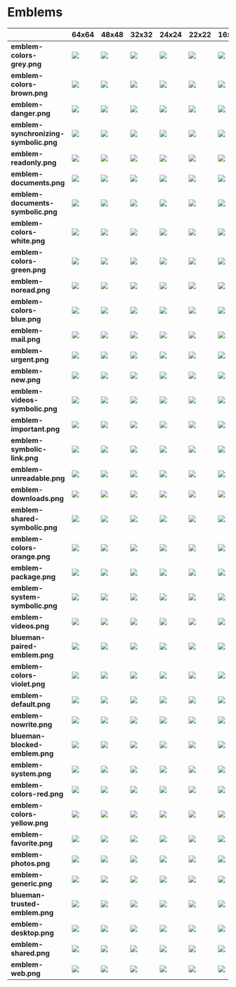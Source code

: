 # Emblems
| |**64x64**|**48x48**|**32x32**|**24x24**|**22x22**|**16x16**|**10x10**|
|-|-|-|-|-|-|-|-|
|**emblem-colors-grey.png**|![](64/emblem-colors-grey.png.png)|![](48/emblem-colors-grey.png.png)|![](32/emblem-colors-grey.png.png)|![](24/emblem-colors-grey.png.png)|![](22/emblem-colors-grey.png.png)|![](16/emblem-colors-grey.png.png)|![](10/emblem-colors-grey.png.png)|
|**emblem-colors-brown.png**|![](64/emblem-colors-brown.png.png)|![](48/emblem-colors-brown.png.png)|![](32/emblem-colors-brown.png.png)|![](24/emblem-colors-brown.png.png)|![](22/emblem-colors-brown.png.png)|![](16/emblem-colors-brown.png.png)|![](10/emblem-colors-brown.png.png)|
|**emblem-danger.png**|![](64/emblem-danger.png.png)|![](48/emblem-danger.png.png)|![](32/emblem-danger.png.png)|![](24/emblem-danger.png.png)|![](22/emblem-danger.png.png)|![](16/emblem-danger.png.png)|![](10/emblem-danger.png.png)|
|**emblem-synchronizing-symbolic.png**|![](64/emblem-synchronizing-symbolic.png.png)|![](48/emblem-synchronizing-symbolic.png.png)|![](32/emblem-synchronizing-symbolic.png.png)|![](24/emblem-synchronizing-symbolic.png.png)|![](22/emblem-synchronizing-symbolic.png.png)|![](16/emblem-synchronizing-symbolic.png.png)|![](10/emblem-synchronizing-symbolic.png.png)|
|**emblem-readonly.png**|![](64/emblem-readonly.png.png)|![](48/emblem-readonly.png.png)|![](32/emblem-readonly.png.png)|![](24/emblem-readonly.png.png)|![](22/emblem-readonly.png.png)|![](16/emblem-readonly.png.png)|![](10/emblem-readonly.png.png)|
|**emblem-documents.png**|![](64/emblem-documents.png.png)|![](48/emblem-documents.png.png)|![](32/emblem-documents.png.png)|![](24/emblem-documents.png.png)|![](22/emblem-documents.png.png)|![](16/emblem-documents.png.png)|![](10/emblem-documents.png.png)|
|**emblem-documents-symbolic.png**|![](64/emblem-documents-symbolic.png.png)|![](48/emblem-documents-symbolic.png.png)|![](32/emblem-documents-symbolic.png.png)|![](24/emblem-documents-symbolic.png.png)|![](22/emblem-documents-symbolic.png.png)|![](16/emblem-documents-symbolic.png.png)|![](10/emblem-documents-symbolic.png.png)|
|**emblem-colors-white.png**|![](64/emblem-colors-white.png.png)|![](48/emblem-colors-white.png.png)|![](32/emblem-colors-white.png.png)|![](24/emblem-colors-white.png.png)|![](22/emblem-colors-white.png.png)|![](16/emblem-colors-white.png.png)|![](10/emblem-colors-white.png.png)|
|**emblem-colors-green.png**|![](64/emblem-colors-green.png.png)|![](48/emblem-colors-green.png.png)|![](32/emblem-colors-green.png.png)|![](24/emblem-colors-green.png.png)|![](22/emblem-colors-green.png.png)|![](16/emblem-colors-green.png.png)|![](10/emblem-colors-green.png.png)|
|**emblem-noread.png**|![](64/emblem-noread.png.png)|![](48/emblem-noread.png.png)|![](32/emblem-noread.png.png)|![](24/emblem-noread.png.png)|![](22/emblem-noread.png.png)|![](16/emblem-noread.png.png)|![](10/emblem-noread.png.png)|
|**emblem-colors-blue.png**|![](64/emblem-colors-blue.png.png)|![](48/emblem-colors-blue.png.png)|![](32/emblem-colors-blue.png.png)|![](24/emblem-colors-blue.png.png)|![](22/emblem-colors-blue.png.png)|![](16/emblem-colors-blue.png.png)|![](10/emblem-colors-blue.png.png)|
|**emblem-mail.png**|![](64/emblem-mail.png.png)|![](48/emblem-mail.png.png)|![](32/emblem-mail.png.png)|![](24/emblem-mail.png.png)|![](22/emblem-mail.png.png)|![](16/emblem-mail.png.png)|![](10/emblem-mail.png.png)|
|**emblem-urgent.png**|![](64/emblem-urgent.png.png)|![](48/emblem-urgent.png.png)|![](32/emblem-urgent.png.png)|![](24/emblem-urgent.png.png)|![](22/emblem-urgent.png.png)|![](16/emblem-urgent.png.png)|![](10/emblem-urgent.png.png)|
|**emblem-new.png**|![](64/emblem-new.png.png)|![](48/emblem-new.png.png)|![](32/emblem-new.png.png)|![](24/emblem-new.png.png)|![](22/emblem-new.png.png)|![](16/emblem-new.png.png)|![](10/emblem-new.png.png)|
|**emblem-videos-symbolic.png**|![](64/emblem-videos-symbolic.png.png)|![](48/emblem-videos-symbolic.png.png)|![](32/emblem-videos-symbolic.png.png)|![](24/emblem-videos-symbolic.png.png)|![](22/emblem-videos-symbolic.png.png)|![](16/emblem-videos-symbolic.png.png)|![](10/emblem-videos-symbolic.png.png)|
|**emblem-important.png**|![](64/emblem-important.png.png)|![](48/emblem-important.png.png)|![](32/emblem-important.png.png)|![](24/emblem-important.png.png)|![](22/emblem-important.png.png)|![](16/emblem-important.png.png)|![](10/emblem-important.png.png)|
|**emblem-symbolic-link.png**|![](64/emblem-symbolic-link.png.png)|![](48/emblem-symbolic-link.png.png)|![](32/emblem-symbolic-link.png.png)|![](24/emblem-symbolic-link.png.png)|![](22/emblem-symbolic-link.png.png)|![](16/emblem-symbolic-link.png.png)|![](10/emblem-symbolic-link.png.png)|
|**emblem-unreadable.png**|![](64/emblem-unreadable.png.png)|![](48/emblem-unreadable.png.png)|![](32/emblem-unreadable.png.png)|![](24/emblem-unreadable.png.png)|![](22/emblem-unreadable.png.png)|![](16/emblem-unreadable.png.png)|![](10/emblem-unreadable.png.png)|
|**emblem-downloads.png**|![](64/emblem-downloads.png.png)|![](48/emblem-downloads.png.png)|![](32/emblem-downloads.png.png)|![](24/emblem-downloads.png.png)|![](22/emblem-downloads.png.png)|![](16/emblem-downloads.png.png)|![](10/emblem-downloads.png.png)|
|**emblem-shared-symbolic.png**|![](64/emblem-shared-symbolic.png.png)|![](48/emblem-shared-symbolic.png.png)|![](32/emblem-shared-symbolic.png.png)|![](24/emblem-shared-symbolic.png.png)|![](22/emblem-shared-symbolic.png.png)|![](16/emblem-shared-symbolic.png.png)|![](10/emblem-shared-symbolic.png.png)|
|**emblem-colors-orange.png**|![](64/emblem-colors-orange.png.png)|![](48/emblem-colors-orange.png.png)|![](32/emblem-colors-orange.png.png)|![](24/emblem-colors-orange.png.png)|![](22/emblem-colors-orange.png.png)|![](16/emblem-colors-orange.png.png)|![](10/emblem-colors-orange.png.png)|
|**emblem-package.png**|![](64/emblem-package.png.png)|![](48/emblem-package.png.png)|![](32/emblem-package.png.png)|![](24/emblem-package.png.png)|![](22/emblem-package.png.png)|![](16/emblem-package.png.png)|![](10/emblem-package.png.png)|
|**emblem-system-symbolic.png**|![](64/emblem-system-symbolic.png.png)|![](48/emblem-system-symbolic.png.png)|![](32/emblem-system-symbolic.png.png)|![](24/emblem-system-symbolic.png.png)|![](22/emblem-system-symbolic.png.png)|![](16/emblem-system-symbolic.png.png)|![](10/emblem-system-symbolic.png.png)|
|**emblem-videos.png**|![](64/emblem-videos.png.png)|![](48/emblem-videos.png.png)|![](32/emblem-videos.png.png)|![](24/emblem-videos.png.png)|![](22/emblem-videos.png.png)|![](16/emblem-videos.png.png)|![](10/emblem-videos.png.png)|
|**blueman-paired-emblem.png**|![](64/blueman-paired-emblem.png.png)|![](48/blueman-paired-emblem.png.png)|![](32/blueman-paired-emblem.png.png)|![](24/blueman-paired-emblem.png.png)|![](22/blueman-paired-emblem.png.png)|![](16/blueman-paired-emblem.png.png)|![](10/blueman-paired-emblem.png.png)|
|**emblem-colors-violet.png**|![](64/emblem-colors-violet.png.png)|![](48/emblem-colors-violet.png.png)|![](32/emblem-colors-violet.png.png)|![](24/emblem-colors-violet.png.png)|![](22/emblem-colors-violet.png.png)|![](16/emblem-colors-violet.png.png)|![](10/emblem-colors-violet.png.png)|
|**emblem-default.png**|![](64/emblem-default.png.png)|![](48/emblem-default.png.png)|![](32/emblem-default.png.png)|![](24/emblem-default.png.png)|![](22/emblem-default.png.png)|![](16/emblem-default.png.png)|![](10/emblem-default.png.png)|
|**emblem-nowrite.png**|![](64/emblem-nowrite.png.png)|![](48/emblem-nowrite.png.png)|![](32/emblem-nowrite.png.png)|![](24/emblem-nowrite.png.png)|![](22/emblem-nowrite.png.png)|![](16/emblem-nowrite.png.png)|![](10/emblem-nowrite.png.png)|
|**blueman-blocked-emblem.png**|![](64/blueman-blocked-emblem.png.png)|![](48/blueman-blocked-emblem.png.png)|![](32/blueman-blocked-emblem.png.png)|![](24/blueman-blocked-emblem.png.png)|![](22/blueman-blocked-emblem.png.png)|![](16/blueman-blocked-emblem.png.png)|![](10/blueman-blocked-emblem.png.png)|
|**emblem-system.png**|![](64/emblem-system.png.png)|![](48/emblem-system.png.png)|![](32/emblem-system.png.png)|![](24/emblem-system.png.png)|![](22/emblem-system.png.png)|![](16/emblem-system.png.png)|![](10/emblem-system.png.png)|
|**emblem-colors-red.png**|![](64/emblem-colors-red.png.png)|![](48/emblem-colors-red.png.png)|![](32/emblem-colors-red.png.png)|![](24/emblem-colors-red.png.png)|![](22/emblem-colors-red.png.png)|![](16/emblem-colors-red.png.png)|![](10/emblem-colors-red.png.png)|
|**emblem-colors-yellow.png**|![](64/emblem-colors-yellow.png.png)|![](48/emblem-colors-yellow.png.png)|![](32/emblem-colors-yellow.png.png)|![](24/emblem-colors-yellow.png.png)|![](22/emblem-colors-yellow.png.png)|![](16/emblem-colors-yellow.png.png)|![](10/emblem-colors-yellow.png.png)|
|**emblem-favorite.png**|![](64/emblem-favorite.png.png)|![](48/emblem-favorite.png.png)|![](32/emblem-favorite.png.png)|![](24/emblem-favorite.png.png)|![](22/emblem-favorite.png.png)|![](16/emblem-favorite.png.png)|![](10/emblem-favorite.png.png)|
|**emblem-photos.png**|![](64/emblem-photos.png.png)|![](48/emblem-photos.png.png)|![](32/emblem-photos.png.png)|![](24/emblem-photos.png.png)|![](22/emblem-photos.png.png)|![](16/emblem-photos.png.png)|![](10/emblem-photos.png.png)|
|**emblem-generic.png**|![](64/emblem-generic.png.png)|![](48/emblem-generic.png.png)|![](32/emblem-generic.png.png)|![](24/emblem-generic.png.png)|![](22/emblem-generic.png.png)|![](16/emblem-generic.png.png)|![](10/emblem-generic.png.png)|
|**blueman-trusted-emblem.png**|![](64/blueman-trusted-emblem.png.png)|![](48/blueman-trusted-emblem.png.png)|![](32/blueman-trusted-emblem.png.png)|![](24/blueman-trusted-emblem.png.png)|![](22/blueman-trusted-emblem.png.png)|![](16/blueman-trusted-emblem.png.png)|![](10/blueman-trusted-emblem.png.png)|
|**emblem-desktop.png**|![](64/emblem-desktop.png.png)|![](48/emblem-desktop.png.png)|![](32/emblem-desktop.png.png)|![](24/emblem-desktop.png.png)|![](22/emblem-desktop.png.png)|![](16/emblem-desktop.png.png)|![](10/emblem-desktop.png.png)|
|**emblem-shared.png**|![](64/emblem-shared.png.png)|![](48/emblem-shared.png.png)|![](32/emblem-shared.png.png)|![](24/emblem-shared.png.png)|![](22/emblem-shared.png.png)|![](16/emblem-shared.png.png)|![](10/emblem-shared.png.png)|
|**emblem-web.png**|![](64/emblem-web.png.png)|![](48/emblem-web.png.png)|![](32/emblem-web.png.png)|![](24/emblem-web.png.png)|![](22/emblem-web.png.png)|![](16/emblem-web.png.png)|![](10/emblem-web.png.png)|
